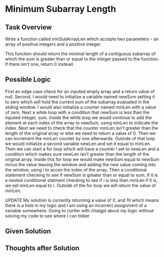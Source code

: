 # Minimum Subarray Length

## Task Overview
Write a function called minSubArrayLen which accepts two parameters - an array of positive integers and a positive integer.

This function should return the minimal length of a contiguous subarray of which the sum is greater than or equal to the integer passed to the function. If there isn't one, return 0 instead.

## Possible Logic
First an edge case check for an inputed empty array and a return value of null. Second, I would need to initialize a variable named newSum setting it to zero which will hold the current sum of the subarray evaluated in the sliding window. I would also initialize a counter named minLen with a value of zero. Next a while loop with a condition that newSum is less than the inputed integer, sum. Inside the while loop we would continue to add the element at each index of the array to newSum, using minLen to indicate the index. Next we need to check that the counter minLen isn't greater than the length of the original array or else we need to return a value of 0. Then we can increment the minLen counter by one afterwards. Outside of that loop we would initialize a second variable newLen and set it equal to minLen. Then we can start a for loop which will have a counter i set to newLen and a condition which makes sure newLen isn't greater than the length of the original array. Inside this for loop we would make newSum equal to newSum minus the value leaving the window and adding the new value coming into the window, using i to acces the index of the array. Then a conditional statement checking to see if newSum is greater than or equal to sum, if it is a nested conditional statment checking to see if i is less than minLen if it is, we set minLen equal to i. Outside of the for loop we will return the value of minLen.

*UPDATE* My solution is currently returning a value of 0, and 10 which means there is a hole in my logic and I am using an incorrect assignment of a variable somewhere. Going to confer with chatgpt about my logic without solving my code to see where I can tinker

## Given Solution

## Thoughts after Solution



